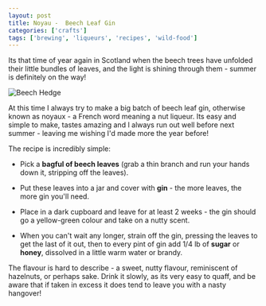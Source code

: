 ```yaml
---
layout: post
title: Noyau -  Beech Leaf Gin
categories: ['crafts']
tags: ['brewing', 'liqueurs', 'recipes', 'wild-food']
---
```


Its that time of year again in Scotland when the beech trees have unfolded their little bundles of leaves, and the light is shining through them - summer is definitely on the way!  
  
![Beech Hedge](http://farm3.static.flickr.com/2664/4021254549_c2322610a0_m.jpg)  
  
At this time I always try to make a big batch of beech leaf gin, otherwise known as noyaux - a French word meaning a nut liqueur. Its easy and simple to make, tastes amazing and I always run out well before next summer - leaving me wishing I'd made more the year before!  
  
The recipe is incredibly simple:  
  


  

  * Pick a **bagful of beech leaves** (grab a thin branch and run your hands down it, stripping off the leaves). 
  

  * Put these leaves into a jar and cover with **gin** \- the more leaves, the more gin you'll need.
  

  * Place in a dark cupboard and leave for at least 2 weeks - the gin should go a yellow-green colour and take on a nutty scent.
  

  * When you can't wait any longer, strain off the gin, pressing the leaves to get the last of it out, then to every pint of gin add 1/4 lb of **sugar** or **honey**, dissolved in a little warm water or brandy.
  

  
  
The flavour is hard to describe - a sweet, nutty flavour, reminiscent of hazelnuts, or perhaps sake. Drink it slowly, as its very easy to quaff, and be aware that if taken in excess it does tend to leave you with a nasty hangover!
